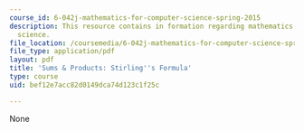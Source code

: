 ```yaml
---
course_id: 6-042j-mathematics-for-computer-science-spring-2015
description: This resource contains in formation regarding mathematics for computer
  science.
file_location: /coursemedia/6-042j-mathematics-for-computer-science-spring-2015/bef12e7acc82d0149dca74d123c1f25c_MIT6_042JS16_StirlingForm.pdf
file_type: application/pdf
layout: pdf
title: 'Sums & Products: Stirling''s Formula'
type: course
uid: bef12e7acc82d0149dca74d123c1f25c

---
```

None